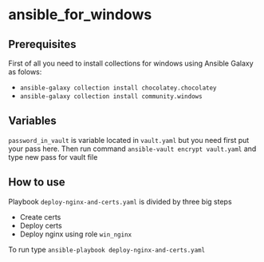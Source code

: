 # ansible_for_windows

## Prerequisites

First of all you need to install collections for windows using Ansible Galaxy as folows:
- `ansible-galaxy collection install chocolatey.chocolatey`
- `ansible-galaxy collection install community.windows`

## Variables
`password_in_vault` is variable located in `vault.yaml` but you need first put your pass here.
Then run command `ansible-vault encrypt vault.yaml` and type new pass for vault file

## How to use

Playbook `deploy-nginx-and-certs.yaml` is divided by three big steps
- Create certs
- Deploy certs
- Deploy nginx using role `win_nginx`

To run type `ansible-playbook deploy-nginx-and-certs.yaml` 
